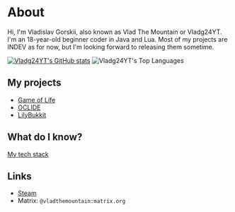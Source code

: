 # About

Hi, I'm Vladislav Gorskii, also known as Vlad The Mountain or Vladg24YT. I'm an 18-year-old beginner coder in Java and Lua. Most of my projects are INDEV as for now, but I'm looking forward to releasing them sometime.

[![Vladg24YT's GitHub stats](https://github-readme-stats.vercel.app/api?username=Vladg24YT&include_all_commits=true&show_icons=true&theme=gruvbox)](https://github.com/anuraghazra/github-readme-stats)
![Vladg24YT's Top Languages](https://github-readme-stats.vercel.app/api/top-langs/?username=Vladg24YT&layout=compact&langs_count=10&show_icons=true&theme=gruvbox)

## My projects
- [Game of Life](https://github.com/Vladg24YT/Game-Of-Life)
- [OCLIDE](https://github.com/OCLIDE-Modules)
- [LilyBukkit](https://github.com/LilyBukkit)

## What do I know?
[My tech stack](https://stackshare.io/vladg24yt/my-stack)

## Links
- [Steam](https://steamcommunity.com/id/vladthemountain)
- Matrix: `@vladthemountain:matrix.org`
